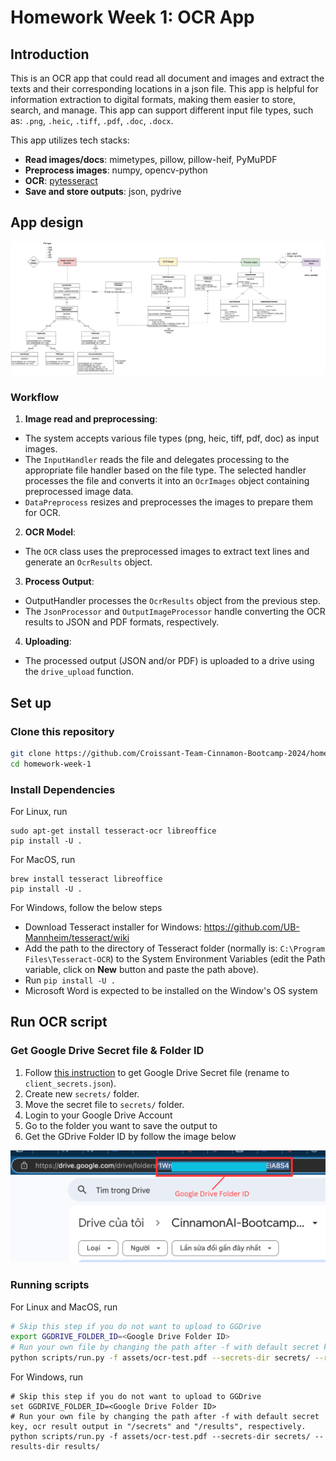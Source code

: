 # Homework Week 1: OCR App

## Introduction

This is an OCR app that could read all document and images and extract the texts and their corresponding locations in a json file. This app is helpful for information extraction to digital formats, making them easier to store, search, and manage. This app can support different input file types, such as: ``.png``, ``.heic``, ``.tiff``, ``.pdf``, ``.doc``, ``.docx``.

This app utilizes tech stacks:
- **Read images/docs**: mimetypes, pillow, pillow-heif, PyMuPDF
- **Preprocess images**: numpy, opencv-python
- **OCR**: [pytesseract](https://pypi.org/project/pytesseract/)
- **Save and store outputs**: json, pydrive

## App design


![App design image](docs/code_design.jpg)

### Workflow
1. **Image read and preprocessing**:
- The system accepts various file types (png, heic, tiff, pdf, doc) as input images.
- The ``InputHandler`` reads the file and delegates processing to the appropriate file handler based on the file type. The selected handler processes the file and converts it into an ``OcrImages`` object containing preprocessed image data.
- ``DataPreprocess`` resizes and preprocesses the images to prepare them for OCR.

2. **OCR Model**:
- The ``OCR`` class uses the preprocessed images to extract text lines and generate an ``OcrResults`` object.

3. **Process Output**:
- OutputHandler processes the ``OcrResults`` object from the previous step.
- The ``JsonProcessor`` and ``OutputImageProcessor`` handle converting the OCR results to JSON and PDF formats, respectively.

4. **Uploading**:
- The processed output (JSON and/or PDF) is uploaded to a drive using the ``drive_upload`` function.

## Set up

### Clone this repository
```bash
git clone https://github.com/Croissant-Team-Cinnamon-Bootcamp-2024/homework-week-1.git
cd homework-week-1
```

### Install Dependencies

For Linux, run
```
sudo apt-get install tesseract-ocr libreoffice
pip install -U .
```

For MacOS, run
```
brew install tesseract libreoffice
pip install -U .
```

For Windows, follow the below steps
- Download Tesseract installer for Windows: https://github.com/UB-Mannheim/tesseract/wiki
- Add the path to the directory of Tesseract folder (normally is: ```C:\Program Files\Tesseract-OCR```) to the System Environment Variables (edit the Path variable, click on **New** button and paste the path above).
- Run ```pip install -U .```
- Microsoft Word is expected to be installed on the Window's OS system


## Run OCR script

### Get Google Drive Secret file & Folder ID

1. Follow [this instruction](https://pythonhosted.org/PyDrive/quickstart.html) to get Google Drive Secret file (rename to `client_secrets.json`).
2. Create new `secrets/` folder.
3. Move the secret file to `secrets/` folder.
4. Login to your Google Drive Account
5. Go to the folder you want to save the output to
6. Get the GDrive Folder ID by follow the image below

![alt text](docs/gdrive_folder_id.png)

### Running scripts

For Linux and MacOS, run
```bash
# Skip this step if you do not want to upload to GGDrive
export GGDRIVE_FOLDER_ID=<Google Drive Folder ID>
# Run your own file by changing the path after -f with default secret key, ocr result output in "/secrets" and "/results", respectively.
python scripts/run.py -f assets/ocr-test.pdf --secrets-dir secrets/ --results-dir results/
```

For Windows, run
```pwsh
# Skip this step if you do not want to upload to GGDrive
set GGDRIVE_FOLDER_ID=<Google Drive Folder ID>
# Run your own file by changing the path after -f with default secret key, ocr result output in "/secrets" and "/results", respectively.
python scripts/run.py -f assets/ocr-test.pdf --secrets-dir secrets/ --results-dir results/
```
